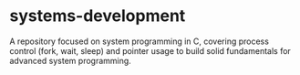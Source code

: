 # systems-development
A repository focused on system programming in C, covering process control (fork, wait, sleep) and pointer usage to build solid fundamentals for advanced system programming.
